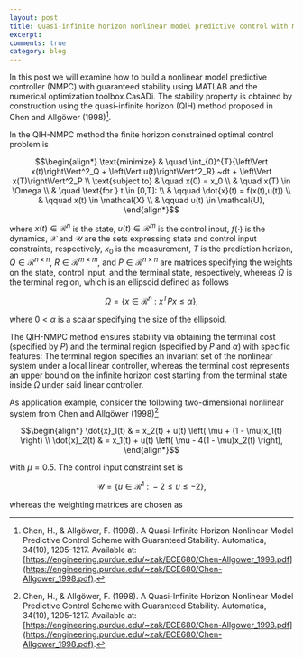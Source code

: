 ```yaml
---
layout: post
title: Quasi-infinite horizon nonlinear model predictive control with MATLAB and CasADi
excerpt:
comments: true
category: blog
---
```


In this post we will examine how to build a nonlinear model predictive controller (NMPC) with guaranteed stability using MATLAB and the numerical optimization toolbox CasADi. The stability property is obtained by construction using the quasi-infinite horizon (QIH) method proposed in Chen and Allgöwer (1998)[^Chen1998].

In the QIH-NMPC method the finite horizon constrained optimal control problem is

$$\begin{align*}
\text{minimize} & \quad \int_{0}^{T}{\left\Vert x(t)\right\Vert^2_Q + \left\Vert u(t)\right\Vert^2_R} ~dt + \left\Vert x(T)\right\Vert^2_P  \\
\text{subject to} & \quad x(0) = x_0 \\
& \quad x(T) \in \Omega \\
& \quad \text{for } t \in [0,T]: \\
& \qquad \dot{x}(t) = f(x(t),u(t)) \\
& \qquad x(t) \in \mathcal{X} \\
& \qquad u(t) \in \mathcal{U},
\end{align*}$$

where $x(t) \in \mathcal{R}^n$ is the state, $u(t) \in \mathcal{R}^m$ is the control input, $f(\cdot)$ is the dynamics, $\mathcal{X}$ and $\mathcal{U}$ are the sets expressing state and control input constraints, respectively, $x_0$ is the measurement, $T$ is the prediction horizon, $Q \in \mathcal{R}^{n \times n}$, $R \in \mathcal{R}^{m \times m}$, and $P \in \mathcal{R}^{n \times n}$ are matrices specifying the weights on the state, control input, and the terminal state, respectively, whereas $\Omega$ is the terminal region, which is an ellipsoid defined as follows

$$\begin{equation*}
\Omega = \{ x \in \mathcal{R}^n ~:~ x^T P x \leq \alpha \},
\end{equation*}$$

where $0<\alpha$ is a scalar specifying the size of the ellipsoid.

The QIH-NMPC method ensures stability via obtaining the terminal cost (specified by $P$) and the terminal region (specified by $P$ and $\alpha$) with specific features: The terminal region specifies an invariant set of the nonlinear system under a local linear controller, whereas the terminal cost represents an upper bound on the infinite horizon cost starting from the terminal state inside $\Omega$ under said linear controller. 

As application example, consider the following two-dimensional nonlinear system from Chen and Allgöwer (1998)[^Chen1998]

$$\begin{align*}
\dot{x}_1(t) & = x_2(t) + u(t) \left( \mu + (1 - \mu)x_1(t) \right) \\
\dot{x}_2(t) & = x_1(t) + u(t) \left( \mu - 4(1 - \mu)x_2(t) \right),
\end{align*}$$

with $\mu = 0.5$. The control input constraint set is

$$\begin{equation*}
\mathcal{U} = \{ u \in \mathcal{R}^1 ~:~ -2 \leq u \leq -2 \},
\end{equation*}$$

whereas the weighting matrices are chosen as

[^Chen1998]: Chen, H., & Allgöwer, F. (1998). A Quasi-Infinite Horizon Nonlinear Model Predictive Control Scheme with Guaranteed Stability. Automatica, 34(10), 1205-1217. Available at: [https://engineering.purdue.edu/~zak/ECE680/Chen-Allgower_1998.pdf](https://engineering.purdue.edu/~zak/ECE680/Chen-Allgower_1998.pdf).













